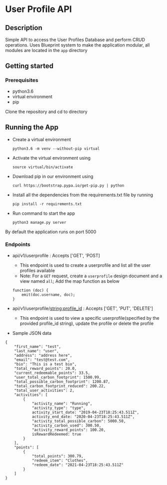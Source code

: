 # User Profile API

## Description
Simple API to access the User Profiles Database and perform CRUD operations.
Uses Blueprint system to make the application modular, all modules are located in the `app` directory

## Getting started
### Prerequisites
* python3.6
* virtual environment
* pip

Clone the repository and cd to directory

## Running the App
* Create a virtual environment

    ```python3.6 -m venv --without-pip virtual```

* Activate the virtual environment using 

    ```source virtual/bin/activate```

* Download pip in our environment using 

    ```curl https://bootstrap.pypa.io/get-pip.py | python```

* Install all the dependencies from the requirements.txt file by running 

    ```pip install -r requirements.txt```

* Run command to start the app

    ```python3 manage.py server```

By default the application runs on port 5000

### Endpoints

- api/v1/userprofile    : Accepts ['GET', 'POST]
    * This endpoint is used to create a userprofile and list all the user profiles available
    * Note: For a `GET` request, create a `userprofile` design document and a view named `all`; Add the map function as below
    ```
    function (doc) {
        emit(doc.username, doc);
    }
    ```

- api/v1/userprofile/<string:profile_id>    : Accepts  ['GET', 'PUT', 'DELETE']
    * This endpoint is used to view a specific userprofile(specified by the provided profile_id string), update the profile or delete the profile


- Sample JSON data
```
{
    "first_name": "test",
    "last_name": "user",
    "address": "address here",
    "email": "test@test.com",
    "bio": "This is a test bio",
    "total_reward_points": 20.0,
    "current_redeemable_points": 33.5,
    "user_total_carbon_footprint": 1500.99,
    "total_possible_carbon_footprint": 1200.87,
    "total_carbon_footprint_reduced": 200.22,
    "total_user_activities": 2,
    "activities": [
        {
            "activity_name": "Running",
            "activity_type": "type",
            activity_start_date: "2019-04-23T18:25:43.511Z",
            activity_end_date: "2020-04-23T18:25:43.511Z",
            "activity_total_possible_carbon": 5000.50,
            "activity_carbon_used": 300.50,
            "activity_reward_points": 100.20,
            isRewardRedeemed: true
        }
    ],
    "points": [
        {
            "total_points": 300.79,
            "redeem_item": "Clothes",
            "redeem_date": "2021-04-23T18:25:43.511Z"
        }
    ]
}
```
